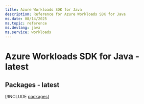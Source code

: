 ```yaml
---
title: Azure Workloads SDK for Java
description: Reference for Azure Workloads SDK for Java
ms.date: 08/14/2025
ms.topic: reference
ms.devlang: java
ms.service: workloads
---
```

# Azure Workloads SDK for Java - latest
## Packages - latest
[!INCLUDE [packages](workloads-index.md)]